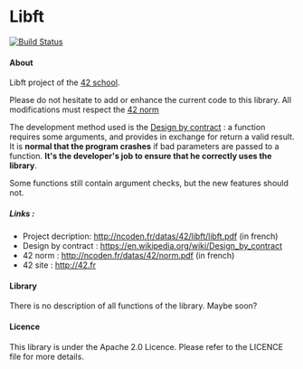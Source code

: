 Libft
=====
[![Build Status](https://travis-ci.org/ncoden/libft.svg)](https://travis-ci.org/ncoden/libft)

#### About
Libft project of the [42 school](http://42.fr).

Please do not hesitate to add or enhance the current code to this library.
All modifications must respect the [42 norm](http://ncoden.fr/datas/42/norm.pdf)

The development method used is the [Design by contract](https://en.wikipedia.org/wiki/Design_by_contract) : a function requires some arguments, and provides in exchange for return a valid result. It is **normal that the program crashes** if bad parameters are passed to a function. **It's the developer's job to ensure that he correctly uses the library**.

Some functions still contain argument checks, but the new features should not.

##### Links :
* Project decription: http://ncoden.fr/datas/42/libft/libft.pdf (in french)
* Design by contract : https://en.wikipedia.org/wiki/Design_by_contract
* 42 norm : http://ncoden.fr/datas/42/norm.pdf (in french)
* 42 site : http://42.fr

#### Library

There is no description of all functions of the library. Maybe soon?

#### Licence
This library is under the Apache 2.0 Licence.
Please refer to the LICENCE file for more details.
